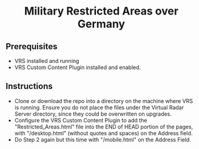 <h1 align="center">
Military Restricted Areas over Germany
</h1>

<h2>
  Prerequisites
</h2>

- VRS installed and running
- VRS Custom Content Plugin installed and enabled.

<h2>
  Instructions
</h2>

- Clone or download the repo into a directory on the machine where VRS is running. Ensure you do not place the files under the Virtual Radar Server directory, since they could be overwritten on upgrades.
- Configure the VRS Custom Content Plugin to add the "Restricted_Areas.html" file into the END of HEAD portion of the pages, with "/desktop.html" (without quotes and spaces) on the Address field.
- Do Step 2 again but this time with "/mobile.html" on the Address Field.